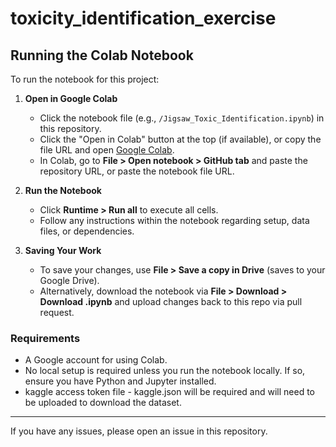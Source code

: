 # toxicity_identification_exercise
## Running the Colab Notebook

To run the notebook for this project:

1. **Open in Google Colab**  
   - Click the notebook file (e.g., `/Jigsaw_Toxic_Identification.ipynb`) in this repository.
   - Click the "Open in Colab" button at the top (if available), or copy the file URL and open [Google Colab](https://colab.research.google.com/).
   - In Colab, go to **File > Open notebook > GitHub tab** and paste the repository URL, or paste the notebook file URL.

2. **Run the Notebook**  
   - Click **Runtime > Run all** to execute all cells.
   - Follow any instructions within the notebook regarding setup, data files, or dependencies.

3. **Saving Your Work**  
   - To save your changes, use **File > Save a copy in Drive** (saves to your Google Drive).
   - Alternatively, download the notebook via **File > Download > Download .ipynb** and upload changes back to this repo via pull request.

### Requirements

- A Google account for using Colab.
- No local setup is required unless you run the notebook locally. If so, ensure you have Python and Jupyter installed.
- kaggle access token file - kaggle.json will be required and will need to be uploaded to download the dataset.

---

If you have any issues, please open an issue in this repository.
